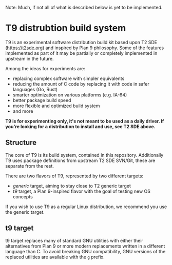 Note: Much, if not all of what is described below is yet to be implemented.

# T9 distrubtion build system

T9 is an experimental software distribution build kit based upon T2 SDE
(https://t2sde.org) and inspired by Plan 9 philosophy. Some of the features
implemented as part of it may be partially or completely implemented in upstream
in the future. 

Among the ideas for experiments are:
- replacing complex software with simpler equivalents
- reducing the amount of C code by replacing it with code in safer languages
(Go, Rust)
- smarter optimization on various platforms (e.g. IA-64)
- better package build speed
- more flexible and optimized build system
- and more

**T9 is for experimenting only, it's not meant to be used as a daily driver. If
you're looking for a distribution to install and use, see T2 SDE above.**

## Structure

The core of T9 is its build system, contained in this repository. Additionally
T9 uses package definitions from upstream T2 SDE SVN/Git, these are separate
from the rest.

There are two flavors of T9, represented by two different targets:
- *generic* target, aiming to stay close to T2 generic target
- *t9* target, a Plan 9-inspired flavor with the goal of testing new OS concepts

If you wish to use T9 as a regular Linux distribution, we recommend you use the
generic target.

## t9 target

t9 target replaces many of standard GNU utilities with either their alternatives
from Plan 9 or more modern replacements written in a different language than C.
To avoid breaking GNU compatibility, GNU versions of the replaced utilities are
available with the `g` prefix.
